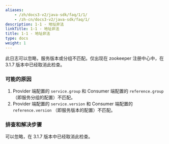 ```yaml
---
aliases:
    - /zh/docs3-v2/java-sdk/faq/1/1/
    - /zh-cn/docs3-v2/java-sdk/faq/1/
description: 1-1 - 地址非法
linkTitle: 1-1 - 地址非法
title: 1-1 - 地址非法
type: docs
weight: 1
---
```






此日志可以忽略，服务版本或分组不匹配。仅出现在 zookeeper 注册中心中，在 3.1.7 版本中已经取消此检查。

### 可能的原因
1. Provider 端配置的 `service.group` 和 Consumer 端配置的 `reference.group` （即服务分组的配置）不匹配。 
2. Provider 端配置的 `service.version` 和 Consumer 端配置的 `reference.version` （即服务版本的配置）不匹配。 

### 排查和解决步骤
可以忽略，在 3.1.7 版本中已经取消此检查。